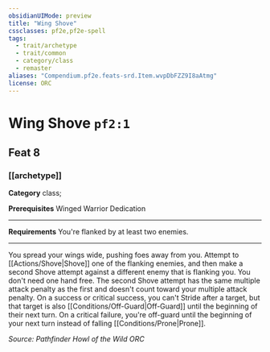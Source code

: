 ```yaml
---
obsidianUIMode: preview
title: "Wing Shove"
cssclasses: pf2e,pf2e-spell
tags:
  - trait/archetype
  - trait/common
  - category/class
  - remaster
aliases: "Compendium.pf2e.feats-srd.Item.wvpDbFZZ9I8aAtmg"
license: ORC
---
```

# Wing Shove `pf2:1`
## Feat 8
### [[archetype]]

**Category** class; 



**Prerequisites** Winged Warrior Dedication
* * *
**Requirements** You're flanked by at least two enemies.

* * *

You spread your wings wide, pushing foes away from you. Attempt to [[Actions/Shove|Shove]] one of the flanking enemies, and then make a second Shove attempt against a different enemy that is flanking you. You don't need one hand free. The second Shove attempt has the same multiple attack penalty as the first and doesn't count toward your multiple attack penalty. On a success or critical success, you can't Stride after a target, but that target is also [[Conditions/Off-Guard|Off-Guard]] until the beginning of their next turn. On a critical failure, you're off-guard until the beginning of your next turn instead of falling [[Conditions/Prone|Prone]].

*Source: Pathfinder Howl of the Wild*
*ORC*